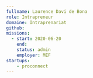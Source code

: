 ```yaml
---
fullname: Laurence Davi de Bona
role: Intrapreneur
domaine: Intraprenariat
github: 
missions:
  - start: 2020-06-20
    end: 
    status: admin
    employer: MEF
startups:
    - proconnect
---
```

